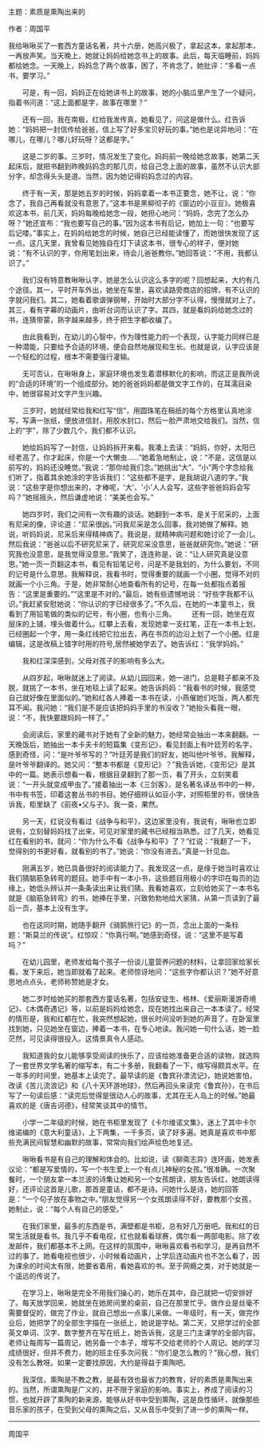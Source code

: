 
主题：素质是熏陶出来的　　

作者：周国平

我给啾啾买了一套西方童话名著，共十六册，她高兴极了，拿起这本，拿起那本，一再放声笑。当天晚上，她就让妈妈给她念书上的故事。此后，每天临睡前，妈妈都给她念。一天晚上，妈妈念了两个故事，困了，不肯念了，她批评：“多看一点书，要学习。”

　　可是，有一回，妈妈正在给她讲书上的故事，她的小脑瓜里产生了一个疑问，指着书问道：“这上面都是字，故事在哪里？”

　　还有一回，我在南极，红给我发传真，她看见了，问这是做什么。红告诉她：“妈妈把一封信传给爸爸，信上写了好多宝贝好玩的事。”她也是诧异地问：“在哪儿，在哪儿？哪儿好玩呀？这都是字。”

　　这是二岁的事。三岁时，情况发生了变化。妈妈前一晚给她念故事，她第二天起床后，就把书翻到昨晚妈妈念的那几页，给自己念上面的故事，虽然不认识大部分字，却念得头头是道。当然，因为她记得妈妈念过的内容。

　　终于有一天，那是她五岁的时候，妈妈拿着一本书正要念，她不让，说：“你念了，我自己再看就没有意思了。”这本书是黑柳彻子的《窗边的小豆豆》。她极喜欢这本书，前几天，妈妈每晚给她念一段，她担心地问：“妈妈，念完了怎么办呀？”她还宣布：“我也要写自己的事。”因为这本书有后记，她加上一句：“也要写后记喽。”事实上，在妈妈给她念的时候，她自己已经能读懂了，而她很快发现了这一点。这几天里，我曾看见她独自在灯下读这本书，很专心的样子，便对她说：“有不认识的字，你用笔划出来，待会儿爸爸教你。”她回答说：“不用，我都认识了。”

　　我们没有特意教啾啾认字，她是怎么认识这么多字的呢？回想起来，大约有几个途径。其一，平时开车外出，她坐在车里，喜欢读路旁商店的招牌，有不认识的字就问我们。其二，她看着歌谱弹钢琴，开始时大部分字不认得，慢慢就对上了。其三，看有字幕的动画片，由听台词而认识了字。其四，就是看妈妈给她念过的书，连猜带蒙，熟字越来越多，终于把生字都收编了。

　　由此我看到，在幼儿的心智中，作为理性能力的一个表现，认字能力同样已是一种潜能，只要给予合适的环境，便会自然地展现和生长。也就是说，认字应该是一个轻松的过程，根本不需要强行灌输。

　　无可否认，在啾啾身上，家庭环境也发生着潜移默化的影响，而这正是我所说的“合适的环境”的一个组成部分。她的爸爸妈妈都是做文字工作的，在耳濡目染中，她很容易对文字产生兴趣。

　　三岁时，她就经常给我和红写“信”，用圆珠笔在稿纸的每个方格里认真地涂写，写满一张纸，便放进信封，用胶水封口，然后一脸严肃地交给我们。当然，信上的“字”，除了少数几个，我们都不认识。

　　她给妈妈写了一封信，让妈妈拆开来看。我凑上去读：“妈妈，你好，太阳已经老高了，你才起床，你是一个大懒虫……”她着急地制止，说：“不是，这信是以前写的，妈妈还没睡觉。”我说：“那你给我们念。”她挑出“大”、“小”两个字念给我们听了，指着其余她涂的字告诉我们：“这些都不是字，是我胡说八道的字。”我说：“这些字是你想出来的，才棒呢，'大'、'小'人人会写，这些字爸爸妈妈会写吗？”她摇摇头，然后谦虚地说：“美美也会写。”

　　她四岁时，我们之间有一次有趣的谈话。她翻到一本书，是关于尼采的，上面有尼采的像，评论道：“尼采很凶。”问我尼采是怎么回事，我对她做了解释。她说，听妈妈说，尼采后来得精神病了。我说是，就精神病问题和她讨论了一会儿。然后我说：“爸爸以后不研究尼采了，研究尼采没意思，爸爸就研究你。”她说：“研究我也没意思，是我觉得没意思。”我笑了，连连称是，说：“让人研究真是没意思。”她一页一页翻这本书，看见有铅笔记号，问是不是我划的，为什么要划，不同的记号是什么意思。我解释说，我看书时，觉得重要的就画一个小圈，觉得不对的就画一个小三角。于是，她非常耐心地查看所有的记号，在每一处都指点着报告：“这里是重要的。”“这里是不对的。”最后，她有些遗憾地说：“好些字我都不认识。”我赶紧安慰她说：“你认识的字已经很多了。”不久后，在她的一本童书上，我看到了用铅笔做的类似的记号，有小圈，也有小三角。
　　还有一回，她坐在双层床的上铺，埋头做着什么。红攀上去看，发现她拿一支红笔，正在一本书上划，已经圈起一个字，用一条红线把它拉出去，再在书页的边沿上划了一个小圈。红是编辑，这是改稿上错字时用的符号,居然被她学去了。她告诉红：“我学妈妈。”

　　我和红深深感到，父母对孩子的影响有多么大。

　　从四岁起，啾啾就迷上了阅读。从幼儿园回来，她一进门，总是鞋子都来不及脱，就挑了一本书，坐在地毯上读了起来。她告诉妈妈：“我看书的时候，我感觉自己就好像在里面似的。”她和红各人捧着一本书在读，小燕催她们吃饭，两人都充耳不闻。我问她：“我们是不是应该把妈妈手里的书没收？”她抬头看我一眼，说：“不，我快要跟妈妈一样了。”

　　会阅读后，家里的藏书对于她有了全新的魅力，她经常会抽出一本来翻翻。一天晚饭后，她抽出一本卡夫卡的短篇集《变形记》，看见封面上有叶廷芳的名字，感到奇怪，问：“是叶爷爷写的？”叶廷芳是我们的好友，她叫他叶爷爷。我解释，是叶爷爷翻译的。她又问：“整本书都是《变形记》？”我告诉她，《变形记》是其中的一篇。她表示想看一看，根据目录翻到了那一页，看了开头，立刻笑着说：“一开头就变成甲虫了。”接着抽出一本《三剑客》，是名著名译丛书中的一种，书中有书签，印着这套丛书的书目。她仔细辨认如豆小字，对照柜里的书，很快告诉我，柜里缺了《前夜•父与子》。我一查，果然。

　　另一天，红说没有看过《战争与和平》，这边家里没有，我说有，啾啾也立即说有，立刻替妈妈找了出来，可见对家里的藏书已经相当熟悉。过了几天，她看见红在看别的书，就问：“你为什么不看《战争与和平》了？”红说：“我翻了一下，觉得别的书更好看，就看别的书了。”她说：“你没有进去。”真是一针见血。

　　刚满五岁，她已具备很好的阅读能力了。我发现这一点，是缘于她当时喜欢让我们猜脑筋急转弯的题目。她手中有一本小书，这些题目用极小的字印在每页的边缘上，她低头辨认并一条条读出来让我们猜。我看她喜欢，立刻给她买了一本书名就是《脑筋急转弯》的书，她捧在手里，兴致勃勃地给大家猜，从第一页读到了最后一页，基本上没有生字。

　　也在这同时期，她随手翻开《骑鹅旅行记》的一页，念出上面的一条标题：“斯莫兰的传说”。红惊叹：“你真行啊。”她感到奇怪，说：“这里不是写着吗？”

　　在幼儿园里，老师发给每个孩子一份谈儿童营养问题的材料，让拿回家给家长看。发下来后，她当即就看了起来。老师惊讶地问：“这些字你都认识？”她不好意思地点点头，老师称赞她是才女。

　　她二岁时给她买的那套西方童话名著，包括安徒生、格林、《爱丽斯漫游奇境记》、《木偶奇遇记》等，以前是妈妈给她念，现在她找出来自己一本本读了。经常的情形是，我和红都在忙，我突然想起她，很长时间没听到她的声音了，在卧室里找到她，只见她坐在窗边，捧着一本书，在专心地读。我问她一句什么话，她一脸茫然，可见读得很投入。这情景真令人感动。

　　我知道我的女儿能够享受阅读的快乐了，应该给她准备更合适的读物，就选购了一套世界文学名著的缩写本，有二十多册，我翻看了一下，缩写得颇具水平。在一年多的时间里，她基本上读完了。最早读的是《鲁宾孙漂流记》，她说她害怕，改读《苦儿流浪记》和《八十天环游地球》，然后再回头来读完《鲁宾孙》，在书后写了一句读后感：“读完后觉得是很动人心的故事，尤其在无人岛上的时候。”她最喜欢的是《唐吉诃德》，经常笑谈其中的情节。

　　小学一二年级的时候，她在书柜里发现了《卡尔维诺文集》，迷上了其中卡尔维诺编的《意大利童话》，上下两集，一千多页，读了好多遍。她真是喜欢书中那些充满民间智慧和幽默的故事，常常向我们绘声绘色地复述。

　　啾啾看书是有自己的理解和体会的。比如说，读《聊斋志异》连环画，她发表议论：“都是写爱情的，写一个书生爱上一个有点儿神秘的女孩。”很准确。一次聚餐时，一个朋友拿一本兰波的诗集让她和另一个女孩朗读，朋友告诉红，她朗读得好，还评论这首是儿歌，那首是童话，都不是诗。问她什么是诗，她的回答是：“一个句子放在事物之中。”朋友觉得另一个女孩朗读得不好，要教那个女孩，她制止，说：“每个人有自己的感受。”

　　在我们家里，最多的东西是书，满壁都是书柜，总有好几万册吧。我和红的日常生活就是看书。我几乎不看电视，红也就看看球赛，偶尔看一两部电影。除了收发邮件，我们都基本不上网。在这样的氛围中，啾啾喜欢看书和学习，是再自然不过的事了。她看电视也很少，小时候看动画片，上学后连动画片也不怎么看了，因为课余的时间太有限，她要省着用，看她喜欢的书。至于网瘾之类，对于她就是一个遥远的传说了。

　　在学习上，啾啾是完全不用我们操心的，她乐在其中，自己就把一切安排好了。每天放学回来，她就坐在她房间里的桌前，自己在那里忙乎。做作业是丝毫不需要督促的，做完了作业，就自己想出一点事儿来做。一年级时，有一天，做完作业后，她把学了的全部生字描在一张纸上，她说是字帖。第二天，又把学过的全部英文单词、汉字、数字整齐在写在纸上，她告诉我，这是三门主课学的全部内容。老师让每周写一篇周记，她另备一个本子，增写不交给老师的个人周记。她的学习成绩很好，但并不费力，她的班主任多次问我：“你们是怎么教的？”我心想，我们没有怎么教呀。如果一定要找原因，大约是得益于熏陶吧。

　　我深信，熏陶是不教之教，是最有效也最省力的教育，好的素质是熏陶出来的。当然，所谓熏陶是广义的，并不限于家庭的影响。事实上，养成了阅读的习惯，也就开辟了熏陶的新来源，能够从好书中受到熏陶，这是良性循环，就像那些音乐家的孩子，在受到父母的熏陶之后，又从音乐中受到了进一步的熏陶一样。

----
周国平

　　